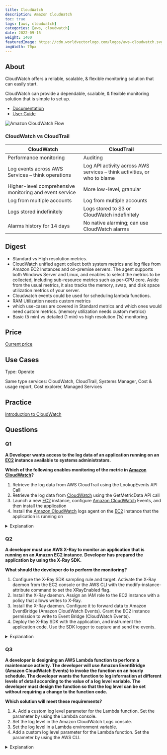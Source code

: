 ```yaml
---
title: CloudWatch
description: Amazon CloudWatch
toc: true
tags: [aws, cloudwatch]
categories: [aws, cloudwatch]
date: 2022-09-15
weight: 1400
featuredImage: https://cdn.worldvectorlogo.com/logos/aws-cloudwatch.svg
imgWidth: 70px
---
```


## About

CloudWatch offers a reliable, scalable, & flexible monitoring solution that can easily start.

CloudWatch can provide a dependable, scalable, & flexible monitoring solution that is simple to set up.

- [Documentation](https://aws.amazon.com/cloudwatch/)
- [User Guide](https://docs.aws.amazon.com/cloudwatch/?id=docs_gateway)

![Amazon CloudWatch Flow](https://d1.awsstatic.com/product-marketing/cloudwatch/product-page-diagram_Cloudwatch_v4.55c15d1cc086395cbd5ad279a2f1fc37e8452e77.png)


### CloudWatch vs CloudTrail

   | CloudWatch                                              | CloudTrail                                                               |
   | ------------------------------------------------------- | ------------------------------------------------------------------------ |
   | Performance monitoring                                  | Auditing                                                                 |
   | Log events across AWS Services – think operations       | Log API activity across AWS services – think activities, or who to blame |
   | Higher-level comprehensive monitoring and event service | More low-level, granular                                                 |
   | Log from multiple accounts                              | Log from multiple accounts                                               |
   | Logs stored indefinitely                                | Logs stored to S3 or CloudWatch indefinitely                             |
   | Alarms history for 14 days                              | No native alarming; can use CloudWatch alarms                            |



## Digest


- Standard vs High resolution metrics.
- CloudWatch unified agent collect both system metrics and log files from Amazon EC2 Instances and on-premise servers. The agent supports both Windows Server and Linux, and enables to select the metrics to be collected, including sub-resource metrics such as per-CPU core. Aside from the usual metrics, it also tracks the memory, swap, and disk space utilization metrics of your server.
- Cloudwatch events could be used for scheduling lambda functions.
- RAM Utilization needs custom metrics
- which use-cases are covered in Standard metrics and which ones would need custom metrics.  (memory utilization needs custom metrics)
- Basic (5 min) vs detailed (1 min) vs high resolution (1s) monitoring.


## Price

[Current price](https://aws.amazon.com/cloudwatch/pricing/)

## Use Cases

Type: Operate

Same type services: CloudWatch, CloudTrail, Systems Manager, Cost & usage report, Cost explorer, Managed Services	

## Practice

[Introduction to CloudWatch](introduction-to-cloudwatch)

## Questions

### Q1

**A Developer wants access to the log data of an application running on an [EC2](../ec2) instance available to systems administrators.**

**Which of the following enables monitoring of the metric in [Amazon CloudWatch](../cloudwatch)?**

1. Retrieve the log data from AWS CloudTrail using the LookupEvents API Call
2. Retrieve the log data from [CloudWatch](../cloudwatch) using the GetMetricData API call
3. Launch a new [EC2](../ec2) instance, configure [Amazon CloudWatch](../cloudwatch) Events, and then install the application
4. Install the [Amazon CloudWatch](../cloudwatch) logs agent on the [EC2](../ec2) instance that the application is running on 

<details>
<summary>Explanation</summary>
<div>

<mark style="color:white">4</mark> 

</div>
</details>


### Q2

**A developer must use AWS X-Ray to monitor an application that is running on an Amazon EC2 instance. Developer has prepared the application by using the X-Ray SDK.**

**What should the developer do to perform the monitoring?**

1. Configure the X-Ray SDK sampling rule and target. Activate the X-Ray daemon from the EC2 console or the AWS CLI with the modify-instance-attribute command to set the XRayEnabled flag.
2. Install the X-Ray daemon. Assign an IAM role to the EC2 instance with a policy that allows writes to X-Ray.
3. Install the X-Ray daemon. Configure it to forward data to Amazon EventBridge (Amazon CloudWatch Events). Grant the EC2 instance permission to write to Event Bridge (CloudWatch Events).
4. Deploy the X-Ray SDK with the application, and instrument the application code. Use the SDK logger to capture and send the events.

<details>
<summary>Explanation</summary>
<div>

<mark style="color:white">3</mark> 

</div>
</details>

### Q3

**A developer is designing an AWS Lambda function to perform a maintenance activity. The developer will use Amazon EventBridge (Amazon CloudWatch Events) to invoke the function on an hourly schedule. The developer wants the function to log information at different levels of detail according to the value of a log level variable. The developer must design the function so that the log level can be set without requiring a change to the function code.**

**Which solution will meet these requirements?**

1. A. Add a custom log level parameter for the Lambda function. Set the parameter by using the Lambda console.
2. Set the log level in the Amazon CloudWatch Logs console.
3. Set the log level in a Lambda environment variable.
4. Add a custom log level parameter for the Lambda function. Set the parameter by using the AWS CLI.

<details>
<summary>Explanation</summary>
<div>

<mark style="color:white">3</mark> 

</div>
</details>
